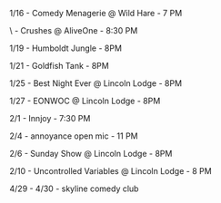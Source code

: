 1/16 - Comedy Menagerie @ Wild Hare - 7 PM

\     \- Crushes @ AliveOne - 8:30 PM

1/19 - Humboldt Jungle - 8PM

1/21 - Goldfish Tank - 8PM

1/25 - Best Night Ever @ Lincoln Lodge - 8PM

1/27 - EONWOC @ Lincoln Lodge - 8PM

2/1 - Innjoy - 7:30 PM

2/4 - annoyance open mic - 11 PM

2/6 - Sunday Show @ Lincoln Lodge - 8PM

2/10 - Uncontrolled Variables @ Lincoln Lodge - 8 PM

4/29 - 4/30 - skyline comedy club 
